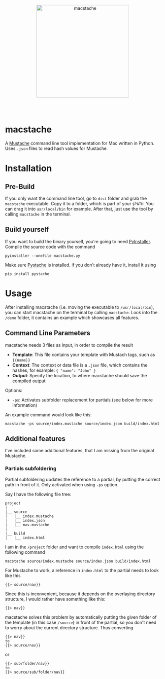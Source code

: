 <br></br>
<p align="center">
  <img src="https://github.com/columbbus/macstache/blob/master/resources/macstache.png?raw=true" alt="macstache" height="300"/>
</p>
<br></br>


# macstache
A [Mustache](https://mustache.github.io) command line tool implementation for Mac written in Python. Uses `.json` files to read hash values for Mustache.



# Installation

## Pre-Build
If you only want the command line tool, go to `dist` folder and grab the `macstache` executable. Copy it to a folder, which is part of your `$PATH`. You can drag it into `usr/local/bin` for example. After that, just use the tool by calling `macstache` in the terminal.


## Build yourself
If you want to build the binary yourself, you're going to need [PyInstaller](https://www.pyinstaller.org). Compile the source code with the command
```
pyinstaller --onefile macstache.py
```

Make sure [Pystache](https://github.com/defunkt/pystache) is installed. If you don't already have it, install it using
```
pip install pystache
```



# Usage
After installing macstache (i.e. moving the executable to `/usr/local/bin`), you can start macstache on the terminal by calling `macstache`. Look into the `/demo` folder, it contains an example which showcases all features.


## Command Line Parameters
macstache needs 3 files as input, in order to compile the result
* **Template**: This file contains your template with Mustach tags, such as `{{name}}`
* **Context**: The context or data file is a `.json` file, which contains the hashes, for example: `{ "name": "John" }`
* **Output**: Specify the location, to where macstache should save the compiled output

Options:
* `-ps`: Activates subfolder replacement for partials (see below for more information)

An example command would look like this:
```
macstache -ps source/index.mustache source/index.json build/index.html
```


## Additional features
I've included some additional features, that I am missing from the original Mustache.

### Partials subfoldering
Partial subfoldering updates the reference to a partial, by putting the correct path in front of it. Only activated when using `-ps` option.

Say I have the following file tree:
```
project
|
|__ source
|   |__ index.mustache
|   |__ index.json
|   |__ nav.mustache
|
|__ build
|   |__ index.html
```
I am in the `/project` folder and want to compile `index.html` using the following command
```
macstache source/index.mustache source/index.json build/index.html
```
For Mustache to work, a reference in `index.html` to the partial needs to look like this
```
{{> source/nav}}
```
Since this is inconvenient, because it depends on the overlaying directory structure, I would rather have something like this:
```
{{> nav}}
```
macstache solves this problem by automatically putting the given folder of the template (in this case `/source`) in front of the partial, so you don't need to worry about the current directory structure. Thus converting
```
{{> nav}}
to
{{> source/nav}}
```
or
```
{{> sub/folder/nav}}
to
{{> source/sub/folder/nav}}
```

